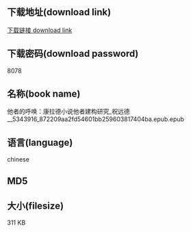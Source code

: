 ## 下载地址(download link)
[下载链接 download link](https://voluble-croquembouche-d321dc.netlify.app/?s=%E4%BB%96%E8%80%85%E7%9A%84%E5%91%BC%E5%94%A4%EF%BC%9A%E5%BA%B7%E6%8B%89%E5%BE%B7%E5%B0%8F%E8%AF%B4%E4%BB%96%E8%80%85%E5%BB%BA%E6%9E%84%E7%A0%94%E7%A9%B6_%E7%A5%9D%E8%BF%9C%E5%BE%B7__5343916_872209aa2fd54601bb259603817404ba.epub)

## 下载密码(download password)
8078

## 名称(book name)
他者的呼唤：康拉德小说他者建构研究_祝远德__5343916_872209aa2fd54601bb259603817404ba.epub.epub

## 语言(language)
chinese

## MD5


## 大小(filesize)
311 KB
